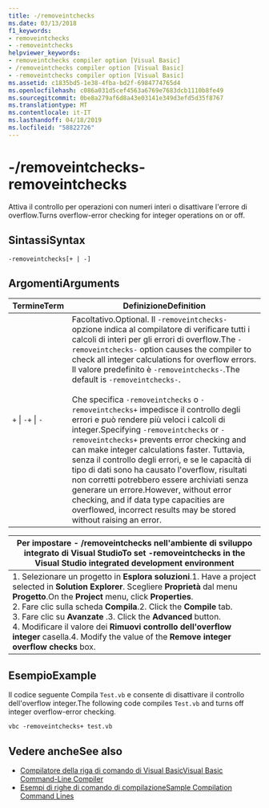 ```yaml
---
title: -/removeintchecks
ms.date: 03/13/2018
f1_keywords:
- removeintchecks
- -removeintchecks
helpviewer_keywords:
- removeintchecks compiler option [Visual Basic]
- /removeintchecks compiler option [Visual Basic]
- -removeintchecks compiler option [Visual Basic]
ms.assetid: c1835bd5-1e38-4fba-bd2f-6984774765d4
ms.openlocfilehash: c086a031d5cef4563a6769e7683dcb1110b8fe49
ms.sourcegitcommit: 0be8a279af6d8a43e03141e349d3efd5d35f8767
ms.translationtype: MT
ms.contentlocale: it-IT
ms.lasthandoff: 04/18/2019
ms.locfileid: "58822726"
---
```

# <a name="-removeintchecks"></a><span data-ttu-id="2f019-102">-/removeintchecks</span><span class="sxs-lookup"><span data-stu-id="2f019-102">-removeintchecks</span></span>
<span data-ttu-id="2f019-103">Attiva il controllo per operazioni con numeri interi o disattivare l'errore di overflow.</span><span class="sxs-lookup"><span data-stu-id="2f019-103">Turns overflow-error checking for integer operations on or off.</span></span>  
  
## <a name="syntax"></a><span data-ttu-id="2f019-104">Sintassi</span><span class="sxs-lookup"><span data-stu-id="2f019-104">Syntax</span></span>  
  
```  
-removeintchecks[+ | -]  
```  
  
## <a name="arguments"></a><span data-ttu-id="2f019-105">Argomenti</span><span class="sxs-lookup"><span data-stu-id="2f019-105">Arguments</span></span>  
  
|<span data-ttu-id="2f019-106">Termine</span><span class="sxs-lookup"><span data-stu-id="2f019-106">Term</span></span>|<span data-ttu-id="2f019-107">Definizione</span><span class="sxs-lookup"><span data-stu-id="2f019-107">Definition</span></span>|  
|---|---|  
|<span data-ttu-id="2f019-108">`+` &#124; `-`</span><span class="sxs-lookup"><span data-stu-id="2f019-108">`+` &#124; `-`</span></span>|<span data-ttu-id="2f019-109">Facoltativo.</span><span class="sxs-lookup"><span data-stu-id="2f019-109">Optional.</span></span> <span data-ttu-id="2f019-110">Il `-removeintchecks-` opzione indica al compilatore di verificare tutti i calcoli di interi per gli errori di overflow.</span><span class="sxs-lookup"><span data-stu-id="2f019-110">The `-removeintchecks-` option causes the compiler to check all integer calculations for overflow errors.</span></span> <span data-ttu-id="2f019-111">Il valore predefinito è `-removeintchecks-`.</span><span class="sxs-lookup"><span data-stu-id="2f019-111">The default is `-removeintchecks-`.</span></span><br /><br /> <span data-ttu-id="2f019-112">Che specifica `-removeintchecks` o `-removeintchecks+` impedisce il controllo degli errori e può rendere più veloci i calcoli di integer.</span><span class="sxs-lookup"><span data-stu-id="2f019-112">Specifying `-removeintchecks` or `-removeintchecks+` prevents error checking and can make integer calculations faster.</span></span> <span data-ttu-id="2f019-113">Tuttavia, senza il controllo degli errori, e se le capacità di tipo di dati sono ha causato l'overflow, risultati non corretti potrebbero essere archiviati senza generare un errore.</span><span class="sxs-lookup"><span data-stu-id="2f019-113">However, without error checking, and if data type capacities are overflowed, incorrect results may be stored without raising an error.</span></span>|  
  
|<span data-ttu-id="2f019-114">Per impostare - /removeintchecks nell'ambiente di sviluppo integrato di Visual Studio</span><span class="sxs-lookup"><span data-stu-id="2f019-114">To set -removeintchecks in the Visual Studio integrated development environment</span></span>|  
|---|  
|<span data-ttu-id="2f019-115">1.  Selezionare un progetto in **Esplora soluzioni**.</span><span class="sxs-lookup"><span data-stu-id="2f019-115">1.  Have a project selected in **Solution Explorer**.</span></span> <span data-ttu-id="2f019-116">Scegliere **Proprietà** dal menu **Progetto**.</span><span class="sxs-lookup"><span data-stu-id="2f019-116">On the **Project** menu, click **Properties**.</span></span> <br /><span data-ttu-id="2f019-117">2.  Fare clic sulla scheda **Compila**.</span><span class="sxs-lookup"><span data-stu-id="2f019-117">2.  Click the **Compile** tab.</span></span><br /><span data-ttu-id="2f019-118">3.  Fare clic su **Avanzate** .</span><span class="sxs-lookup"><span data-stu-id="2f019-118">3.  Click the **Advanced** button.</span></span><br /><span data-ttu-id="2f019-119">4.  Modificare il valore dei **Rimuovi controllo dell'overflow integer** casella.</span><span class="sxs-lookup"><span data-stu-id="2f019-119">4.  Modify the value of the **Remove integer overflow checks** box.</span></span>|  
  
## <a name="example"></a><span data-ttu-id="2f019-120">Esempio</span><span class="sxs-lookup"><span data-stu-id="2f019-120">Example</span></span>  
 <span data-ttu-id="2f019-121">Il codice seguente Compila `Test.vb` e consente di disattivare il controllo dell'overflow integer.</span><span class="sxs-lookup"><span data-stu-id="2f019-121">The following code compiles `Test.vb` and turns off integer overflow-error checking.</span></span>  
  
```console
vbc -removeintchecks+ test.vb  
```  
  
## <a name="see-also"></a><span data-ttu-id="2f019-122">Vedere anche</span><span class="sxs-lookup"><span data-stu-id="2f019-122">See also</span></span>

- [<span data-ttu-id="2f019-123">Compilatore della riga di comando di Visual Basic</span><span class="sxs-lookup"><span data-stu-id="2f019-123">Visual Basic Command-Line Compiler</span></span>](../../../visual-basic/reference/command-line-compiler/index.md)
- [<span data-ttu-id="2f019-124">Esempi di righe di comando di compilazione</span><span class="sxs-lookup"><span data-stu-id="2f019-124">Sample Compilation Command Lines</span></span>](../../../visual-basic/reference/command-line-compiler/sample-compilation-command-lines.md)
